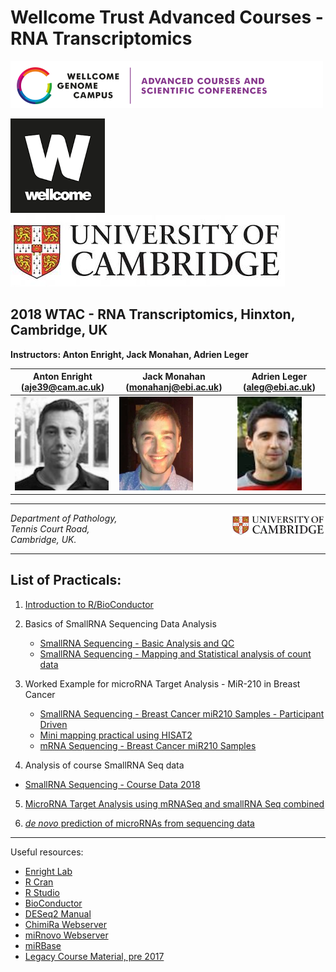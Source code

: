 Wellcome Trust Advanced Courses - RNA Transcriptomics
===============================
![WTAC](/images/acsc_logo.png)

![Wellcome](/images/wellcome_logo.png)
![Cambridge](/images/cambridge.jpg)

2018 WTAC - RNA Transcriptomics, Hinxton, Cambridge, UK
-------------------------------------------------------------------

**Instructors: Anton Enright, Jack Monahan, Adrien Leger**

|Anton Enright (aje39@cam.ac.uk) | Jack Monahan (monahanj@ebi.ac.uk) | Adrien Leger (aleg@ebi.ac.uk)|
|---------------------------|------------------------------------|------------------------------------|
|<img src="../images/anton.jpg" height="150">|<img src="../images/jack_picture.png" height="150">|<img src="../images/adrien.jpeg" height="150">|

***

<img src="../images/cambridge.jpg" align="right" width="150">

_Department of Pathology,  
Tennis Court Road,  
Cambridge, UK._  

***

List of Practicals:
------------------

1. [Introduction to R/BioConductor](Intro_R/Intro_R_Practical.md)

2. Basics of SmallRNA Sequencing Data Analysis
   * [SmallRNA Sequencing - Basic Analysis and QC](small_RNA_seq/Practical_1/Practical_1.md)
   * [SmallRNA Sequencing - Mapping and Statistical analysis of count data](small_RNA_seq/Practical_2/Practical_2.md)

3. Worked Example for microRNA Target Analysis - MiR-210 in Breast Cancer
   * [SmallRNA Sequencing - Breast Cancer miR210 Samples - Participant Driven](miR_210_Experiment/small_RNASeq/small_RNASeq.md)
   * [Mini mapping practical using HISAT2](miR_210_Experiment/mini_mapping/)
   * [mRNA Sequencing - Breast Cancer miR210 Samples](miR_210_Experiment/mRNA_Seq/mRNA_Seq.md)
   
4.  Analysis of course SmallRNA Seq data 
   * [SmallRNA Sequencing - Course Data 2018](course_smallrna_seq/course_smallrna.md)

5.  [MicroRNA Target Analysis using mRNASeq and smallRNA Seq combined](Sylamer_microRNA_targets)

6.  [_de novo_ prediction of microRNAs from sequencing data](mirnovo)



***

Useful resources:

* [Enright Lab](http://www.ebi.ac.uk/research/enright)
* [R Cran](https://cran.r-project.org/)
* [R Studio](http://www.rstudio.com/)
* [BioConductor](http://www.bioconductor.org)
* [DESeq2 Manual](http://bioconductor.org/packages/release/bioc/html/DESeq2.html)
* [ChimiRa Webserver](http://wwwdev.ebi.ac.uk/enright-dev/chimira/)
* [miRnovo Webserver](http://wwwdev.ebi.ac.uk/enright-dev/mirnovo/)
* [miRBase](http://www.mirbase.org)
* [Legacy Course Material, pre 2017](http://wwwdev.ebi.ac.uk/enright-srv/courses)
